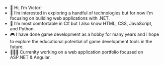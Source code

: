 - 👋 Hi, I’m Victor!
- 👀 I’m interested in exploring a handful of technologies but for now I'm focusing on building web applications with .NET. 
- 🌱 I’m most comfortable in C# but I also know HTML, CSS, JavaScript, and Python.
- 🎮 I have done game development as a hobby for many years and I hope to explore the educational potential of game development tools in the future.
- 👨🏽‍💻 Currenlty working on a web application portfolio focused on ASP.NET & Angular.
<!---
celestialmachine/celestialmachine is a ✨ special ✨ repository because its `README.md` (this file) appears on your GitHub profile.
You can click the Preview link to take a look at your changes.
--->
